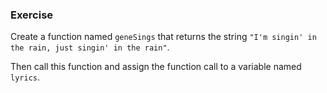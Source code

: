 <!--{ ids:[148], language:'JavaScript', type:'workshop', order: 4, name:'`return` statement', description:'Stop a function's execution' } -->
### Exercise

Create a function named `geneSings` that returns the string `"I'm singin' in the rain, just singin' in the rain"`.

Then call this function and assign the function call to a variable named `lyrics`.
